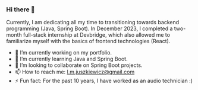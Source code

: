 ### Hi there 👋

Currently, I am dedicating all my time to transitioning towards backend programming (Java, Spring Boot). 
In December 2023, I completed a two-month full-stack internship at Devbridge, 
which also allowed me to familiarize myself with the basics of frontend technologies (React).

- 🔭 I’m currently working on my portfolio.
- 🌱 I’m currently learning Java and Spring Boot.
- 👯 I’m looking to collaborate on Spring Boot projects.
- 📫 How to reach me: l.m.juszkiewicz@gmail.com
- ⚡ Fun fact: For the past 10 years, I have worked as an audio technician :)
